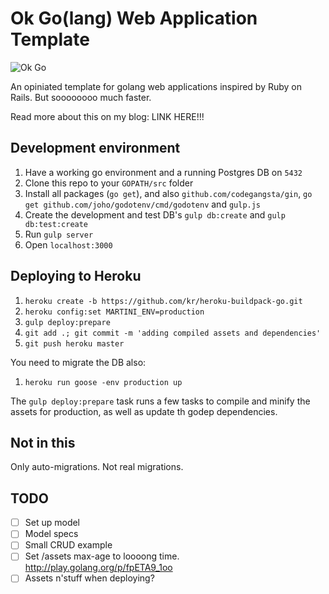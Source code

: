 Ok Go(lang) Web Application Template
====================================

![Ok Go](http://i.vimeocdn.com/video/38089409_640.jpg)

An opiniated template for golang web applications inspired by Ruby on Rails. But soooooooo much faster.

Read more about this on my blog: LINK HERE!!!

Development environment
-----------------------

1. Have a working go environment and a running Postgres DB on `5432`
2. Clone this repo to your `GOPATH/src` folder
2. Install all packages (`go get`), and also `github.com/codegangsta/gin`, `go get github.com/joho/godotenv/cmd/godotenv` and `gulp.js`
3. Create the development and test DB's `gulp db:create` and `gulp db:test:create`
3. Run `gulp server`
4. Open `localhost:3000`

Deploying to Heroku
--------------

1. `heroku create -b https://github.com/kr/heroku-buildpack-go.git`
2. `heroku config:set MARTINI_ENV=production`
3. `gulp deploy:prepare`
4. `git add .; git commit -m 'adding compiled assets and dependencies'`
5. `git push heroku master`

You need to migrate the DB also:

1. `heroku run goose -env production up`

The `gulp deploy:prepare` task runs a few tasks to compile and minify the assets for production, as well as update th godep dependencies.

Not in this
-----------

Only auto-migrations. Not real migrations.

TODO
----

- [ ] Set up model
- [ ] Model specs
- [ ] Small CRUD example
- [ ] Set /assets max-age to loooong time. http://play.golang.org/p/fpETA9_1oo
- [ ] Assets n'stuff when deploying?
